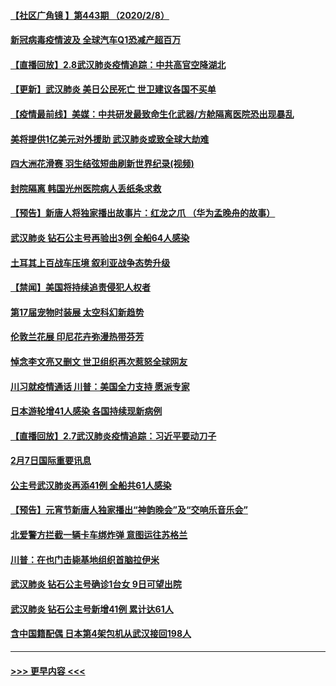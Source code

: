 #### [【社区广角镜  】第443期  （2020/2/8）](../pages/prog202/a102772736.md?t=02090644) 
#### [新冠病毒疫情波及 全球汽车Q1恐减产超百万](../pages/prog202/a102772695.md?t=02090644) 
#### [【直播回放】2.8武汉肺炎疫情追踪：中共高官空降湖北](../pages/prog202/a102772618.md?t=02090644) 
#### [【更新】武汉肺炎 美日公民死亡 世卫建议各国不买单](../pages/prog202/a102770740.md?t=02090644) 
#### [【疫情最前线】美媒：中共研发最致命生化武器/方舱隔离医院恐出现暴乱](../pages/prog202/a102772439.md?t=02090644) 
#### [美将提供1亿美元对外援助 武汉肺炎或致全球大劫难](../pages/prog202/a102772361.md?t=02090644) 
#### [四大洲花滑赛 羽生结弦短曲刷新世界纪录(视频)](../pages/prog202/a102772341.md?t=02090644) 
#### [封院隔离 韩国光州医院病人丢纸条求救](../pages/prog202/a102772282.md?t=02090644) 
#### [【预告】新唐人将独家播出故事片：红龙之爪 （华为孟晚舟的故事）](../pages/prog202/a102767728.md?t=02090644) 
#### [武汉肺炎 钻石公主号再验出3例 全船64人感染](../pages/prog202/a102771726.md?t=02090644) 
#### [土耳其上百战车压境 叙利亚战争态势升级](../pages/prog202/a102772132.md?t=02090644) 
#### [【禁闻】美国将持续追责侵犯人权者](../pages/prog202/a102772042.md?t=02090644) 
#### [第17届宠物时装展 太空科幻新趋势](../pages/prog202/a102772033.md?t=02090644) 
#### [伦敦兰花展 印尼花卉弥漫热带芬芳](../pages/prog202/a102772026.md?t=02090644) 
#### [悼念李文亮又删文 世卫组织再次惹怒全球网友](../pages/prog202/a102771968.md?t=02090644) 
#### [川习就疫情通话 川普：美国全力支持 愿派专家](../pages/prog202/a102771930.md?t=02090644) 
#### [日本游轮增41人感染 各国持续现新病例](../pages/prog202/a102771912.md?t=02090644) 
#### [【直播回放】2.7武汉肺炎疫情追踪：习近平要动刀子](../pages/prog202/a102771649.md?t=02090644) 
#### [2月7日国际重要讯息](../pages/prog202/a102771747.md?t=02090644) 
#### [公主号武汉肺炎再添41例 全船共61人感染](../pages/prog202/a102771703.md?t=02090644) 
#### [【预告】元宵节新唐人独家播出“神韵晚会”及“交响乐音乐会”](../pages/prog202/a102767674.md?t=02090644) 
#### [北爱警方拦截一辆卡车绑炸弹 意图运往苏格兰](../pages/prog202/a102771609.md?t=02090644) 
#### [川普：在也门击毙基地组织首脑拉伊米](../pages/prog202/a102771528.md?t=02090644) 
#### [武汉肺炎 钻石公主号确诊1台女 9日可望出院](../pages/prog202/a102771518.md?t=02090644) 
#### [武汉肺炎 钻石公主号新增41例 累计达61人](../pages/prog202/a102771486.md?t=02090644) 
#### [含中国籍配偶 日本第4架包机从武汉接回198人](../pages/prog202/a102771472.md?t=02090644) 

----
#### [ >>> 更早内容 <<< ](../indexes/prog202-earlier.md)
